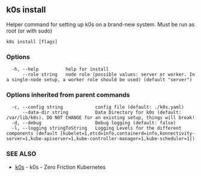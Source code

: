 ## k0s install

Helper command for setting up k0s on a brand-new system. Must be run as root (or with sudo)

```
k0s install [flags]
```

### Options

```
  -h, --help          help for install
      --role string   node role (possible values: server or worker. In a single-node setup, a worker role should be used) (default "server")
```

### Options inherited from parent commands

```
  -c, --config string            config file (default: ./k0s.yaml)
      --data-dir string          Data Directory for k0s (default: /var/lib/k0s). DO NOT CHANGE for an existing setup, things will break!
  -d, --debug                    Debug logging (default: false)
  -l, --logging stringToString   Logging Levels for the different components (default [kubelet=1,etcd=info,containerd=info,konnectivity-server=1,kube-apiserver=1,kube-controller-manager=1,kube-scheduler=1])
```

### SEE ALSO

* [k0s](k0s.md)	 - k0s - Zero Friction Kubernetes

